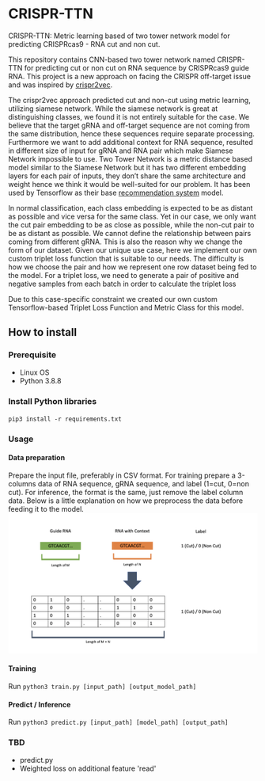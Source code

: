 # CRISPR-TTN
CRISPR-TTN: Metric learning based of two tower network model for predicting CRISPRcas9 - RNA cut and non cut.

This repository contains CNN-based two tower network named CRISPR-TTN for predicting cut or non cut on RNA sequence by CRISPRcas9 guide RNA. This project is a new approach on facing the CRISPR off-target issue and was inspired by [crispr2vec](https://www.biorxiv.org/content/10.1101/2020.10.28.359885v2).

The crispr2vec approach predicted cut and non-cut using metric learning, utilizing siamese network. While the siamese network is great at distinguishing classes, we found it is not entirely suitable for the case. We believe that the target gRNA and off-target sequence are not coming from the same distribution, hence these sequences require separate processing. Furthermore we want to add additional context for RNA sequence, resulted in different size of input for gRNA and RNA pair which make Siamese Network impossible to use. Two Tower Network is a metric distance based model similar to the Siamese Network but it has two different embedding layers for each pair of inputs, they don’t share the same architecture and weight hence we think it would be well-suited for our problem. It has been used by Tensorflow as their base [recommendation system](https://blog.tensorflow.org/2020/09/introducing-tensorflow-recommenders.html) model. 

In normal classification, each class embedding is expected to be as distant as possible and vice versa for the same class. Yet in our case, we only want the cut pair embedding to be as close as possible, while the non-cut pair to be as distant as possible. We cannot define the relationship between pairs coming from different gRNA. This is also the reason why we change the form of our dataset. 
Given our unique use case, here we implement our own custom triplet loss function that is suitable to our needs. The difficulty is how we choose the pair and how we represent one row dataset being fed to the model. For a triplet loss, we need to generate a pair of positive and negative samples from each batch in order to calculate the triplet loss

Due to this case-specific constraint we created our own custom Tensorflow-based Triplet Loss Function and Metric Class for this model.

## How to install
### Prerequisite
- Linux OS
- Python 3.8.8

### Install Python libraries
`pip3 install -r requirements.txt`

### Usage
#### Data preparation
Prepare the input file, preferably in CSV format. For training prepare a 3-columns data of RNA sequence, gRNA sequence, and label (1=cut, 0=non cut). For inference, the format is the same, just remove the label column data. Below is a little explanation on how we preprocess the data before feeding it to the model.
![Fig1](images/data_preprocess.png)

#### Training
Run `python3 train.py [input_path] [output_model_path]`

#### Predict / Inference
Run `python3 predict.py [input_path] [model_path] [output_path]`

### TBD
- predict.py
- Weighted loss on additional feature 'read'